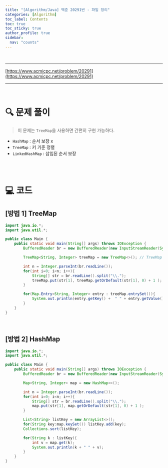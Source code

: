 ```yaml
---
title: "[Algorithm/Java] 백준 20291번 - 파일 정리"
categories: [Algorithm]
toc_label: Contents
toc: true
toc_sticky: true
author_profile: true
sidebar:
  nav: "counts"
---
```


<br>

---

[https://www.acmicpc.net/problem/20291](https://www.acmicpc.net/problem/20291)

---

<br>

# 🔍 문제 풀이

> 이 문제는 `TreeMap`을 사용하면 간편히 구현 가능하다.

- `HashMap` : 순서 보장 x
- `TreeMap` : 키 기준 정렬
- `LinkedHashMap` : 삽입된 순서 보장

<br><br>

# 💻 코드

## [방법 1] TreeMap

```java
import java.io.*;
import java.util.*;

public class Main {
    public static void main(String[] args) throws IOException {
        BufferedReader br = new BufferedReader(new InputStreamReader(System.in));

        TreeMap<String, Integer> treeMap = new TreeMap<>(); // TreeMap 사용 -> key 기준 자동 정렬

        int n = Integer.parseInt(br.readLine());
        for(int i=0; i<n; i++){
            String[] str = br.readLine().split("\\.");
            treeMap.put(str[1], treeMap.getOrDefault(str[1], 0) + 1 );
        }

        for(Map.Entry<String, Integer> entry : treeMap.entrySet()){
            System.out.println(entry.getKey() +  " " + entry.getValue());
        }
    }
}
```

<br>

## [방법 2] HashMap

```java
import java.io.*;
import java.util.*;

public class Main {
    public static void main(String[] args) throws IOException {
        BufferedReader br = new BufferedReader(new InputStreamReader(System.in));

        Map<String, Integer> map = new HashMap<>();

        int n = Integer.parseInt(br.readLine());
        for(int i=0; i<n; i++){
            String[] str = br.readLine().split("\\.");
            map.put(str[1], map.getOrDefault(str[1], 0) + 1 );
        }

        List<String> listKey = new ArrayList<>();
        for(String key:map.keySet()) listKey.add(key);
        Collections.sort(listKey);

        for(String k : listKey){
            int v = map.get(k);
            System.out.println(k + " " + v);
        }
    }
}
```

<br>
